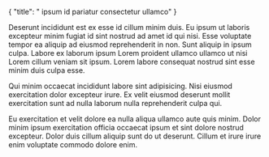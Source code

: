 {
  "title": " ipsum id pariatur consectetur ullamco"
}

Deserunt incididunt est ex esse id cillum minim duis. Eu ipsum ut laboris excepteur minim fugiat id sint nostrud ad amet id qui nisi. Esse voluptate tempor ea aliquip ad eiusmod reprehenderit in non. Sunt aliquip in ipsum culpa. Labore ex laborum ipsum Lorem proident ullamco ullamco ut nisi Lorem cillum veniam sit ipsum. Lorem labore consequat nostrud sint esse minim duis culpa esse.

Qui minim occaecat incididunt labore sint adipisicing. Nisi eiusmod exercitation dolor excepteur irure. Ex velit eiusmod deserunt mollit exercitation sunt ad nulla laborum nulla reprehenderit culpa qui.

Eu exercitation et velit dolore ea nulla aliqua ullamco aute quis minim. Dolor minim ipsum exercitation officia occaecat ipsum et sint dolore nostrud excepteur. Dolor duis cillum aliquip sunt do ut deserunt. Cillum et irure irure enim voluptate commodo dolore enim.